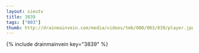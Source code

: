 ```yaml
--- 
layout: sieutv
title: 3839
tags: ["003"]
thumb: http://drainmainvein.com/media/videos/tmb/000/003/839/player.jpg
---
```

{% include drainmainvein key="3839" %} 
